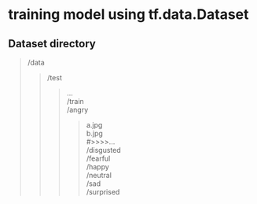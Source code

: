 # training model using tf.data.Dataset

## Dataset directory
>/data
>>/test  
>>>...  
>>/train  
>>>/angry  
>>>>a.jpg  
>>>>b.jpg  
#>>>>...  
>>>/disgusted  
>>>/fearful  
>>>/happy  
>>>/neutral  
>>>/sad  
>>>/surprised  
